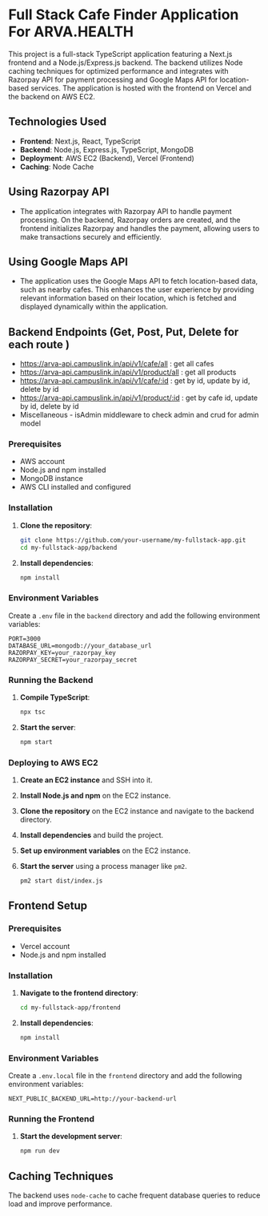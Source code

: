 # Full Stack Cafe Finder Application For ARVA.HEALTH

This project is a full-stack TypeScript application featuring a Next.js frontend and a Node.js/Express.js backend. The backend utilizes Node caching techniques for optimized performance and integrates with Razorpay API for payment processing and Google Maps API for location-based services. The application is hosted with the frontend on Vercel and the backend on AWS EC2.


## Technologies Used

- **Frontend**: Next.js, React, TypeScript
- **Backend**: Node.js, Express.js, TypeScript, MongoDB
- **Deployment**: AWS EC2 (Backend), Vercel (Frontend)
- **Caching**: Node Cache

## Using Razorpay API

- The application integrates with Razorpay API to handle payment processing. On the backend, Razorpay orders are created, and the frontend initializes Razorpay and handles the payment, allowing users to make transactions securely and efficiently.

## Using Google Maps API

- The application uses the Google Maps API to fetch location-based data, such as nearby cafes. This enhances the user experience by providing relevant information based on their location, which is fetched and displayed dynamically within the application.


## Backend Endpoints (Get, Post, Put, Delete for each route )

- https://arva-api.campuslink.in/api/v1/cafe/all : get all cafes
- https://arva-api.campuslink.in/api/v1/product/all : get all products
- https://arva-api.campuslink.in/api/v1/cafe/:id : get by id, update by id, delete by id
- https://arva-api.campuslink.in/api/v1/product/:id : get by cafe id, update by id, delete by id
- Miscellaneous - isAdmin middleware to check admin and crud for admin model


### Prerequisites

- AWS account
- Node.js and npm installed
- MongoDB instance
- AWS CLI installed and configured

### Installation

1. **Clone the repository**:

    ```bash
    git clone https://github.com/your-username/my-fullstack-app.git
    cd my-fullstack-app/backend
    ```

2. **Install dependencies**:

    ```bash
    npm install
    ```

### Environment Variables

Create a `.env` file in the `backend` directory and add the following environment variables:

```env
PORT=3000
DATABASE_URL=mongodb://your_database_url
RAZORPAY_KEY=your_razorpay_key
RAZORPAY_SECRET=your_razorpay_secret
```

### Running the Backend

1. **Compile TypeScript**:

    ```bash
    npx tsc
    ```

2. **Start the server**:

    ```bash
    npm start
    ```

### Deploying to AWS EC2

1. **Create an EC2 instance** and SSH into it.

2. **Install Node.js and npm** on the EC2 instance.

3. **Clone the repository** on the EC2 instance and navigate to the backend directory.

4. **Install dependencies** and build the project.

5. **Set up environment variables** on the EC2 instance.

6. **Start the server** using a process manager like `pm2`.

    ```bash
    pm2 start dist/index.js
    ```

## Frontend Setup

### Prerequisites

- Vercel account
- Node.js and npm installed

### Installation

1. **Navigate to the frontend directory**:

    ```bash
    cd my-fullstack-app/frontend
    ```

2. **Install dependencies**:

    ```bash
    npm install
    ```

### Environment Variables

Create a `.env.local` file in the `frontend` directory and add the following environment variables:

```env
NEXT_PUBLIC_BACKEND_URL=http://your-backend-url
```

### Running the Frontend

1. **Start the development server**:

    ```bash
    npm run dev
    ```

## Caching Techniques

The backend uses `node-cache` to cache frequent database queries to reduce load and improve performance. 
